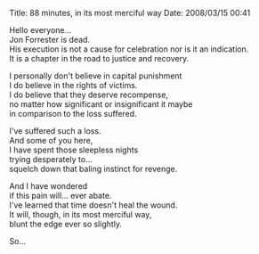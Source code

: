 Title: 88 minutes, in its most merciful way
Date: 2008/03/15 00:41

Hello everyone...<br>
Jon Forrester is dead.<br>
His execution is not a cause for celebration nor is it an indication.<br>
It is a chapter in the road to justice and recovery.<br>

I personally don't believe in capital punishment<br>
I do believe in the rights of victims.<br>
I do believe that they deserve recompense,<br>
no matter how significant or insignificant it maybe<br>
in comparison to the loss suffered.<br>

I've suffered such a loss.<br>
And some of you here,<br>
I have spent those sleepless nights<br>
trying desperately to...<br>
squelch down that baling instinct for revenge.<br>

And I have wondered<br>
if this pain will... ever abate.<br>
I've learned that time doesn't heal the wound.<br>
It will, though, in its most merciful way,<br>
blunt the edge ever so slightly.<br>

So...
